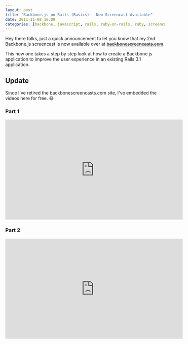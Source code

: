 ```yaml
---
layout: post
title: "Backbone.js on Rails (Basics) - New Screencast Available"
date: 2011-11-08 10:09
categories: [backbone, javascript, rails, ruby-on-rails, ruby, screencast]
---
```


Hey there folks, just a quick announcement to let you know that my 2nd Backbone.js
screencast is now available over at [~~backbonescreencasts.com~~](#).

This new one takes a step by step look at how to create a Backbone.js application to 
improve the user experience in an existing Rails 3.1 application.

## Update
Since I've retired the backbonescreencasts.com site, I've embedded the videos
here for free.  :smile:

### Part 1
<div class="responsive-video">
<iframe width="560" height="315" src="https://www.youtube.com/embed/rZ_RbQ0XvMs" frameborder="0" allow="autoplay; encrypted-media" allowfullscreen></iframe>
</div>

### Part 2
<div class="responsive-video">
<iframe width="560" height="315" src="https://www.youtube.com/embed/pd0sgFjyNWk" frameborder="0" allow="autoplay; encrypted-media" allowfullscreen></iframe>
</div>

